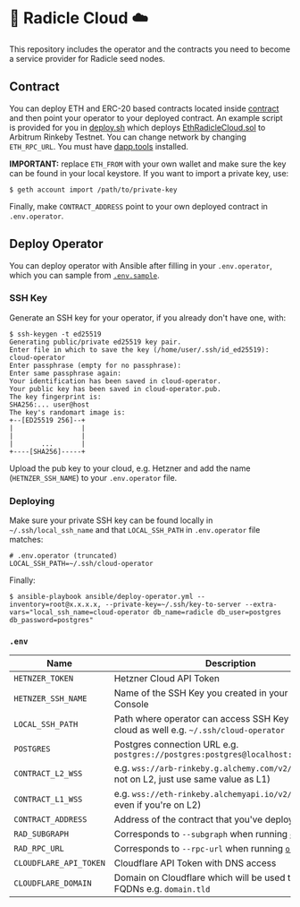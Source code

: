 # 🌱 Radicle Cloud :cloud:

This repository includes the operator and the contracts you need to become a service provider for Radicle seed nodes.

## Contract

You can deploy ETH and ERC-20 based contracts located inside [contract](contract/) and then point your operator to your deployed contract. An example script is provided for you in [deploy.sh](contract/deploy.sh) which deploys [EthRadicleCloud.sol](contract/src/EthRadicleCloud.sol) to Arbitrum Rinkeby Testnet. You can change network by changing `ETH_RPC_URL`. You must have [dapp.tools](https://github.com/dapphub/dapptools) installed.

**IMPORTANT:** replace `ETH_FROM` with your own wallet and make sure the key can be found in your local keystore. If you want to import a private key, use:

```
$ geth account import /path/to/private-key
```

Finally, make `CONTRACT_ADDRESS` point to your own deployed contract in `.env.operator`.

## Deploy Operator

You can deploy operator with Ansible after filling in your `.env.operator`, which you can sample from [`.env.sample`](.env.sample).

### SSH Key

Generate an SSH key for your operator, if you already don't have one, with:

```
$ ssh-keygen -t ed25519
Generating public/private ed25519 key pair.
Enter file in which to save the key (/home/user/.ssh/id_ed25519): cloud-operator
Enter passphrase (empty for no passphrase):
Enter same passphrase again:
Your identification has been saved in cloud-operator.
Your public key has been saved in cloud-operator.pub.
The key fingerprint is:
SHA256:... user@host
The key's randomart image is:
+--[ED25519 256]--+
|                 |
|                 |
|       ...       |
+----[SHA256]-----+
```

Upload the pub key to your cloud, e.g. Hetzner and add the name (`HETNZER_SSH_NAME`) to your `.env.operator` file.


### Deploying

Make sure your private SSH key can be found locally in `~/.ssh/local_ssh_name` and that `LOCAL_SSH_PATH` in `.env.operator` file matches:

```
# .env.operator (truncated)
LOCAL_SSH_PATH=~/.ssh/cloud-operator
```

Finally:

```
$ ansible-playbook ansible/deploy-operator.yml --inventory=root@x.x.x.x, --private-key=~/.ssh/key-to-server --extra-vars="local_ssh_name=cloud-operator db_name=radicle db_user=postgres db_password=postgres"
```

### `.env`

| Name                   | Description           |
| ---------------------- | ---------------------------------------------------------------------------------------------- |
| `HETNZER_TOKEN`        | Hetzner Cloud API Token                                                                        |
| `HETNZER_SSH_NAME`     | Name of the SSH Key you created in your Hetzner Console                                        |
| `LOCAL_SSH_PATH`       | Path where operator can access SSH Key which is in cloud as well e.g. `~/.ssh/cloud-operator`  |
| `POSTGRES`             | Postgres connection URL e.g. `postgres://postgres:postgres@localhost:5432/radicle`             |
| `CONTRACT_L2_WSS`      | e.g. `wss://arb-rinkeby.g.alchemy.com/v2/...` (if you're not on L2, just use same value as L1) | 
| `CONTRACT_L1_WSS`      | e.g. `wss://eth-rinkeby.alchemyapi.io/v2/...` (needed even if you're on L2)                    |
| `CONTRACT_ADDRESS`     | Address of the contract that you've deployed e.g. `0x...`                                      |
| `RAD_SUBGRAPH`         | Corresponds to `--subgraph` when running [`org-node`](https://github.com/radicle-dev/radicle-client-services/#running) |
| `RAD_RPC_URL`          | Corresponds to `--rpc-url` when running [`org-node`](https://github.com/radicle-dev/radicle-client-services/#running)  |
| `CLOUDFLARE_API_TOKEN` | Cloudflare API Token with DNS access                                                           |
| `CLOUDFLARE_DOMAIN`    | Domain on Cloudflare which will be used to give out FQDNs e.g. `domain.tld`                    |